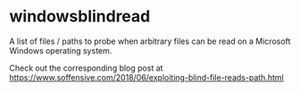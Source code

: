 # windowsblindread
A list of files / paths to probe when arbitrary files can be read on a Microsoft Windows operating system.


Check out the corresponding blog post at https://www.soffensive.com/2018/06/exploiting-blind-file-reads-path.html
